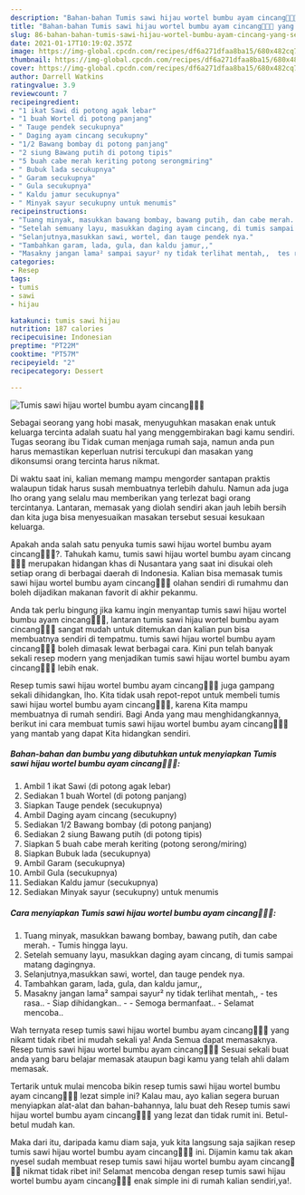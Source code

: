 ```yaml
---
description: "Bahan-bahan Tumis sawi hijau wortel bumbu ayam cincang🥬🥕🍗 yang sedap dan Mudah Dibuat"
title: "Bahan-bahan Tumis sawi hijau wortel bumbu ayam cincang🥬🥕🍗 yang sedap dan Mudah Dibuat"
slug: 86-bahan-bahan-tumis-sawi-hijau-wortel-bumbu-ayam-cincang-yang-sedap-dan-mudah-dibuat
date: 2021-01-17T10:19:02.357Z
image: https://img-global.cpcdn.com/recipes/df6a271dfaa8ba15/680x482cq70/tumis-sawi-hijau-wortel-bumbu-ayam-cincang🥬🥕🍗-foto-resep-utama.jpg
thumbnail: https://img-global.cpcdn.com/recipes/df6a271dfaa8ba15/680x482cq70/tumis-sawi-hijau-wortel-bumbu-ayam-cincang🥬🥕🍗-foto-resep-utama.jpg
cover: https://img-global.cpcdn.com/recipes/df6a271dfaa8ba15/680x482cq70/tumis-sawi-hijau-wortel-bumbu-ayam-cincang🥬🥕🍗-foto-resep-utama.jpg
author: Darrell Watkins
ratingvalue: 3.9
reviewcount: 7
recipeingredient:
- "1 ikat Sawi di potong agak lebar"
- "1 buah Wortel di potong panjang"
- " Tauge pendek secukupnya"
- " Daging ayam cincang secukupny"
- "1/2 Bawang bombay di potong panjang"
- "2 siung Bawang putih di potong tipis"
- "5 buah cabe merah keriting potong serongmiring"
- " Bubuk lada secukupnya"
- " Garam secukupnya"
- " Gula secukupnya"
- " Kaldu jamur secukupnya"
- " Minyak sayur secukupny untuk menumis"
recipeinstructions:
- "Tuang minyak, masukkan bawang bombay, bawang putih, dan cabe merah. Tumis hingga layu."
- "Setelah semuany layu, masukkan daging ayam cincang, di tumis sampai matang dagingnya."
- "Selanjutnya,masukkan sawi, wortel, dan tauge pendek nya."
- "Tambahkan garam, lada, gula, dan kaldu jamur,,"
- "Masakny jangan lama² sampai sayur² ny tidak terlihat mentah,,  tes rasa..  Siap dihidangkan..   Semoga bermanfaat.. Selamat mencoba.."
categories:
- Resep
tags:
- tumis
- sawi
- hijau

katakunci: tumis sawi hijau 
nutrition: 187 calories
recipecuisine: Indonesian
preptime: "PT22M"
cooktime: "PT57M"
recipeyield: "2"
recipecategory: Dessert

---
```



![Tumis sawi hijau wortel bumbu ayam cincang🥬🥕🍗](https://img-global.cpcdn.com/recipes/df6a271dfaa8ba15/680x482cq70/tumis-sawi-hijau-wortel-bumbu-ayam-cincang🥬🥕🍗-foto-resep-utama.jpg)

Sebagai seorang yang hobi masak, menyuguhkan masakan enak untuk keluarga tercinta adalah suatu hal yang menggembirakan bagi kamu sendiri. Tugas seorang ibu Tidak cuman menjaga rumah saja, namun anda pun harus memastikan keperluan nutrisi tercukupi dan masakan yang dikonsumsi orang tercinta harus nikmat.

Di waktu  saat ini, kalian memang mampu mengorder santapan praktis walaupun tidak harus susah membuatnya terlebih dahulu. Namun ada juga lho orang yang selalu mau memberikan yang terlezat bagi orang tercintanya. Lantaran, memasak yang diolah sendiri akan jauh lebih bersih dan kita juga bisa menyesuaikan masakan tersebut sesuai kesukaan keluarga. 



Apakah anda salah satu penyuka tumis sawi hijau wortel bumbu ayam cincang🥬🥕🍗?. Tahukah kamu, tumis sawi hijau wortel bumbu ayam cincang🥬🥕🍗 merupakan hidangan khas di Nusantara yang saat ini disukai oleh setiap orang di berbagai daerah di Indonesia. Kalian bisa memasak tumis sawi hijau wortel bumbu ayam cincang🥬🥕🍗 olahan sendiri di rumahmu dan boleh dijadikan makanan favorit di akhir pekanmu.

Anda tak perlu bingung jika kamu ingin menyantap tumis sawi hijau wortel bumbu ayam cincang🥬🥕🍗, lantaran tumis sawi hijau wortel bumbu ayam cincang🥬🥕🍗 sangat mudah untuk ditemukan dan kalian pun bisa membuatnya sendiri di tempatmu. tumis sawi hijau wortel bumbu ayam cincang🥬🥕🍗 boleh dimasak lewat berbagai cara. Kini pun telah banyak sekali resep modern yang menjadikan tumis sawi hijau wortel bumbu ayam cincang🥬🥕🍗 lebih enak.

Resep tumis sawi hijau wortel bumbu ayam cincang🥬🥕🍗 juga gampang sekali dihidangkan, lho. Kita tidak usah repot-repot untuk membeli tumis sawi hijau wortel bumbu ayam cincang🥬🥕🍗, karena Kita mampu membuatnya di rumah sendiri. Bagi Anda yang mau menghidangkannya, berikut ini cara membuat tumis sawi hijau wortel bumbu ayam cincang🥬🥕🍗 yang mantab yang dapat Kita hidangkan sendiri.

<!--inarticleads1-->

##### Bahan-bahan dan bumbu yang dibutuhkan untuk menyiapkan Tumis sawi hijau wortel bumbu ayam cincang🥬🥕🍗:

1. Ambil 1 ikat Sawi (di potong agak lebar)
1. Sediakan 1 buah Wortel (di potong panjang)
1. Siapkan  Tauge pendek (secukupnya)
1. Ambil  Daging ayam cincang (secukupny)
1. Sediakan 1/2 Bawang bombay (di potong panjang)
1. Sediakan 2 siung Bawang putih (di potong tipis)
1. Siapkan 5 buah cabe merah keriting (potong serong/miring)
1. Siapkan  Bubuk lada (secukupnya)
1. Ambil  Garam (secukupnya)
1. Ambil  Gula (secukupnya)
1. Sediakan  Kaldu jamur (secukupnya)
1. Sediakan  Minyak sayur (secukupny) untuk menumis




<!--inarticleads2-->

##### Cara menyiapkan Tumis sawi hijau wortel bumbu ayam cincang🥬🥕🍗:

1. Tuang minyak, masukkan bawang bombay, bawang putih, dan cabe merah. - Tumis hingga layu.
1. Setelah semuany layu, masukkan daging ayam cincang, di tumis sampai matang dagingnya.
1. Selanjutnya,masukkan sawi, wortel, dan tauge pendek nya.
1. Tambahkan garam, lada, gula, dan kaldu jamur,,
1. Masakny jangan lama² sampai sayur² ny tidak terlihat mentah,, -  tes rasa..  - Siap dihidangkan..  -  - Semoga bermanfaat.. - Selamat mencoba..




Wah ternyata resep tumis sawi hijau wortel bumbu ayam cincang🥬🥕🍗 yang nikamt tidak ribet ini mudah sekali ya! Anda Semua dapat memasaknya. Resep tumis sawi hijau wortel bumbu ayam cincang🥬🥕🍗 Sesuai sekali buat anda yang baru belajar memasak ataupun bagi kamu yang telah ahli dalam memasak.

Tertarik untuk mulai mencoba bikin resep tumis sawi hijau wortel bumbu ayam cincang🥬🥕🍗 lezat simple ini? Kalau mau, ayo kalian segera buruan menyiapkan alat-alat dan bahan-bahannya, lalu buat deh Resep tumis sawi hijau wortel bumbu ayam cincang🥬🥕🍗 yang lezat dan tidak rumit ini. Betul-betul mudah kan. 

Maka dari itu, daripada kamu diam saja, yuk kita langsung saja sajikan resep tumis sawi hijau wortel bumbu ayam cincang🥬🥕🍗 ini. Dijamin kamu tak akan nyesel sudah membuat resep tumis sawi hijau wortel bumbu ayam cincang🥬🥕🍗 nikmat tidak ribet ini! Selamat mencoba dengan resep tumis sawi hijau wortel bumbu ayam cincang🥬🥕🍗 enak simple ini di rumah kalian sendiri,ya!.

